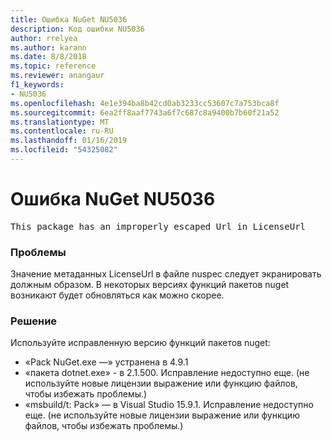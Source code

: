 ```yaml
---
title: Ошибка NuGet NU5036
description: Код ошибки NU5036
author: rrelyea
ms.author: karann
ms.date: 8/8/2018
ms.topic: reference
ms.reviewer: anangaur
f1_keywords:
- NU5036
ms.openlocfilehash: 4e1e394ba8b42cd0ab3233cc53607c7a753bca8f
ms.sourcegitcommit: 6ea2ff8aaf7743a6f7c687c8a9400b7b60f21a52
ms.translationtype: MT
ms.contentlocale: ru-RU
ms.lasthandoff: 01/16/2019
ms.locfileid: "54325082"
---
```

# <a name="nuget-error-nu5036"></a>Ошибка NuGet NU5036
<pre>This package has an improperly escaped Url in LicenseUrl</pre>

### <a name="issue"></a>Проблемы

Значение метаданных LicenseUrl в файле nuspec следует экранировать должным образом.
В некоторых версиях функций пакетов nuget возникают будет обновляться как можно скорее.

### <a name="solution"></a>Решение

Используйте исправленную версию функций пакетов nuget:
* «Pack NuGet.exe —» устранена в 4.9.1
* «пакета dotnet.exe» - в 2.1.500. Исправление недоступно еще. (не используйте новые лицензии выражение или функцию файлов, чтобы избежать проблемы.)
* «msbuild/t: Pack» — в Visual Studio 15.9.1. Исправление недоступно еще. (не используйте новые лицензии выражение или функцию файлов, чтобы избежать проблемы.)

